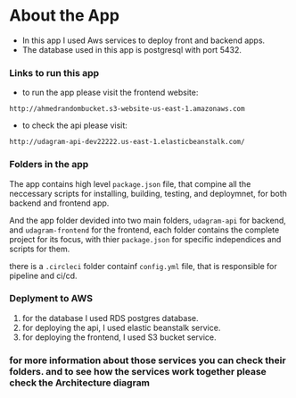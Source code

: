 # About the App

* In this app I used Aws services to deploy front and backend apps.
* The database used in this app is postgresql with port 5432.

### Links to run this app
* to run the app please visit the frontend website:
```
http://ahmedrandombucket.s3-website-us-east-1.amazonaws.com
```

* to check the api please visit:
```
http://udagram-api-dev22222.us-east-1.elasticbeanstalk.com/
```

### Folders in the app
The app contains high level `package.json` file, that compine all the neccessary scripts for installing, building, testing, and deploymnet, for both backend and frontend app.

And the app folder devided into two main folders, `udagram-api` for backend, and `udagram-frontend` for the frontend, each folder contains the complete project for its focus, with thier `package.json` for specific independices and scripts for them.

there is a `.circleci` folder containf `config.yml` file, that is responsible for pipeline and ci/cd.

### Deplyment to AWS
1. for the database I used RDS postgres database.
2. for deploying the api, I used elastic beanstalk service. 
3. for deploying the frontend, I used S3 bucket service.

### for more information about those services you can check their folders. and to see how the services work together please check the Architecture diagram

